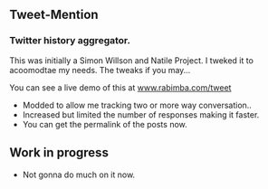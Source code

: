 ## Tweet-Mention
### Twitter history aggregator.

This was initially a Simon Willson and Natile Project. I tweked it to acoomodtae my needs.
The tweaks if you may...

You can see a live demo of this at www.rabimba.com/tweet

- Modded to allow me tracking two or more way conversation..
- Increased but limited the number of responses making it faster. 
- You can get the permalink of the posts now.



## Work in progress

- Not gonna do much on it now.


